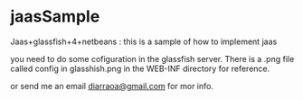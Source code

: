 # jaasSample
Jaas+glassfish+4+netbeans : this is a sample of how to implement jaas

you need to do some cofiguration in the glassfish server.
There is a .png file called config in glasshish.png in the WEB-INF directory for reference.

or send me an email diarraoa@gmail.com for mor info. 
